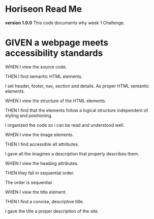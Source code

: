 # Horiseon Read Me
**version 1.0.0**
This code documents why week 1 Challenge.

# GIVEN a webpage meets accessibility standards

WHEN I view the source code.

THEN I find semantic HTML elements.

I set header, footer, nav, section and details. As proper HTML semantic elements.

WHEN I view the structure of the HTML elements.

THEN I find that the elements follow a logical structure independent of styling and positioning.

I organized the code so i can be read and understood well.

WHEN I view the image elements.

THEN I find accessible alt attributes.

I gave all the imagines a description that properly describes them.

WHEN I view the heading attributes.

THEN they fall in sequential order.

The order is sequential.

WHEN I view the title element.

THEN I find a concise, descriptive title.

I gave the title a proper description of the site.
